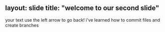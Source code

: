 layout: slide 
title: "welcome to our second slide"
---
your text
use the left arrow to go back!
i've learned how to commit files and create branches
